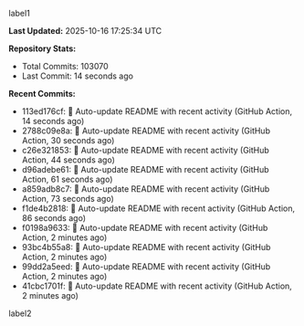 
label1 
<!-- ACTIVITY_START -->
**Last Updated:** 2025-10-16 17:25:34 UTC

**Repository Stats:**
- Total Commits: 103070
- Last Commit: 14 seconds ago

**Recent Commits:**
- 113ed176cf: 🤖 Auto-update README with recent activity (GitHub Action, 14 seconds ago)
- 2788c09e8a: 🤖 Auto-update README with recent activity (GitHub Action, 30 seconds ago)
- c26e321853: 🤖 Auto-update README with recent activity (GitHub Action, 44 seconds ago)
- d96adebe61: 🤖 Auto-update README with recent activity (GitHub Action, 61 seconds ago)
- a859adb8c7: 🤖 Auto-update README with recent activity (GitHub Action, 73 seconds ago)
- f1de4b2818: 🤖 Auto-update README with recent activity (GitHub Action, 86 seconds ago)
- f0198a9633: 🤖 Auto-update README with recent activity (GitHub Action, 2 minutes ago)
- 93bc4b55a8: 🤖 Auto-update README with recent activity (GitHub Action, 2 minutes ago)
- 99dd2a5eed: 🤖 Auto-update README with recent activity (GitHub Action, 2 minutes ago)
- 41cbc1701f: 🤖 Auto-update README with recent activity (GitHub Action, 2 minutes ago)
<!-- ACTIVITY_END -->

label2
